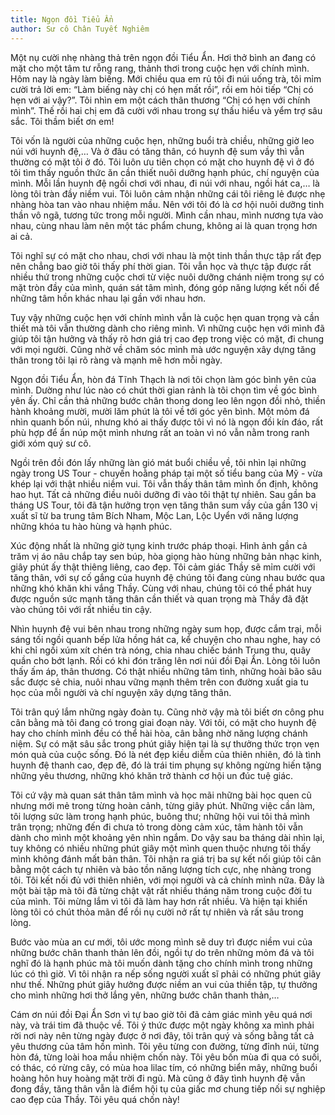 ```yaml
---
title: Ngọn đồi Tiểu Ẩn
author: Sư cô Chân Tuyết Nghiêm
---
```


Một nụ cười nhẹ nhàng thả trên ngọn đồi Tiểu Ẩn. Hơi thở bình an đang có mặt cho một tâm tư rỗng rang, thảnh thơi trong cuộc hẹn với chính mình. Hôm nay là ngày làm biếng. Mới chiều qua em rủ tôi đi núi uống trà, tôi mỉm cười trả lời em: “Làm biếng này chị có hẹn mất rồi”, rồi em hỏi tiếp “Chị có hẹn với ai vậy?”. Tôi nhìn em một cách thân thương “Chị có hẹn với chính mình”. Thế rồi hai chị em đã cười với nhau trong sự thấu hiểu và yểm trợ sâu sắc. Tôi thầm biết ơn em!

Tôi vốn là người của những cuộc hẹn, những buổi trà chiều, những giờ leo núi với huynh đệ,… Và ở đâu có tăng thân, có huynh đệ sum vầy thì vẫn thường có mặt tôi ở đó. Tôi luôn ưu tiên chọn có mặt cho huynh đệ vì ở đó tôi tìm thấy nguồn thức ăn cần thiết nuôi dưỡng hạnh phúc, chí nguyện của mình. Mỗi lần huynh đệ ngồi chơi với nhau, đi núi với nhau, ngồi hát ca,… là lòng tôi tràn đầy niềm vui. Tôi luôn cảm nhận những cái tôi riêng lẻ được nhẹ nhàng hòa tan vào nhau nhiệm mầu. Nên với tôi đó là cơ hội nuôi dưỡng tinh thần vô ngã, tương tức trong mỗi người. Mình cần nhau, mình nương tựa vào nhau, cùng nhau làm nên một tác phẩm chung, không ai là quan trọng hơn ai cả.

Tôi nghĩ sự có mặt cho nhau, chơi với nhau là một tinh thần thực tập rất đẹp nên chẳng bao giờ tôi thấy phí thời gian. Tôi vẫn học và thực tập được rất nhiều thứ trong những cuộc chơi từ việc nuôi dưỡng chánh niệm trong sự có mặt tròn đầy của mình, quán sát tâm mình, đóng góp năng lượng kết nối để những tâm hồn khác nhau lại gần với nhau hơn.

Tuy vậy những cuộc hẹn với chính mình vẫn là cuộc hẹn quan trọng và cần thiết mà tôi vẫn thường dành cho riêng mình. Vì những cuộc hẹn với mình đã giúp tôi tận hưởng và thấy rõ hơn giá trị cao đẹp trong việc có mặt, đi chung với mọi người. Cũng nhờ về chăm sóc mình mà ước nguyện xây dựng tăng thân trong tôi lại rõ ràng và mạnh mẽ hơn mỗi ngày.

Ngọn đồi Tiểu Ẩn, hòn đá Tĩnh Thạch là nơi tôi chọn làm góc bình yên của mình. Dường như lúc nào có chút thời gian rảnh là tôi chọn tìm về góc bình yên ấy. Chỉ cần thả những bước chân thong dong leo lên ngọn đồi nhỏ, thiền hành khoảng mười, mười lăm phút là tôi về tới góc yên bình. Một mỏm đá nhìn quanh bốn núi, nhưng khó ai thấy được tôi vì nó là ngọn đồi kín đáo, rất phù hợp để ẩn núp một mình nhưng rất an toàn vì nó vẫn nằm trong ranh giới xóm quý sư cô.

Ngồi trên đồi đón lấy những làn gió mát buổi chiều về, tôi nhìn lại những ngày trong US Tour - chuyến hoằng pháp tại một số tiểu bang của Mỹ - vừa khép lại với thật nhiều niềm vui. Tôi vẫn thấy thân tâm mình ổn định, không hao hụt. Tất cả những điều nuôi dưỡng đi vào tôi thật tự nhiên. Sau gần ba tháng US Tour, tôi đã tận hưởng trọn vẹn tăng thân sum vầy của gần 130 vị xuất sĩ từ ba trung tâm Bích Nham, Mộc Lan, Lộc Uyển với năng lượng những khóa tu hào hùng và hạnh phúc.

Xúc động nhất là những giờ tụng kinh trước pháp thoại. Hình ảnh gần cả trăm vị áo nâu chắp tay sen búp, hòa giọng hào hùng những bản nhạc kinh, giây phút ấy thật thiêng liêng, cao đẹp. Tôi cảm giác Thầy sẽ mỉm cười với tăng thân, với sự cố gắng của huynh đệ chúng tôi đang cùng nhau bước qua những khó khăn khi vắng Thầy. Cùng với nhau, chúng tôi có thể phát huy được nguồn sức mạnh tăng thân cần thiết và quan trọng mà Thầy đã đặt vào chúng tôi với rất nhiều tin cậy.

Nhìn huynh đệ vui bên nhau trong những ngày sum họp, được cắm trại, mỗi sáng tối ngồi quanh bếp lửa hồng hát ca, kể chuyện cho nhau nghe, hay có khi chỉ ngồi xúm xít chén trà nóng, chia nhau chiếc bánh Trung thu, quây quần cho bớt lạnh. Rồi có khi đón trăng lên nơi núi đồi Đại Ẩn. Lòng tôi luôn thấy ấm áp, thân thương. Có thật nhiều những tâm tình, những hoài bão sâu sắc được sẻ chia, nuôi nhau vững mạnh thêm trên con đường xuất gia tu học của mỗi người và chí nguyện xây dựng tăng thân.

Tôi trân quý lắm những ngày đoàn tụ. Cũng nhờ vậy mà tôi biết ơn công phu cân bằng mà tôi đang có trong giai đoạn này. Với tôi, có mặt cho huynh đệ hay cho chính mình đều có thể hài hòa, cân bằng nhờ năng lượng chánh niệm. Sự có mặt sâu sắc trong phút giây hiện tại là sự thưởng thức trọn vẹn món quà của cuộc sống. Đó là nét đẹp kiều diễm của thiên nhiên, đó là tình huynh đệ thanh cao, đẹp đẽ, đó là trái tim phụng sự không ngừng hiến tặng những yêu thương, những khó khăn trở thành cơ hội un đúc tuệ giác.

Tôi cứ vậy mà quan sát thân tâm mình và học mãi những bài học quen cũ nhưng mới mẻ trong từng hoàn cảnh, từng giây phút. Những việc cần làm, tôi lượng sức làm trong hạnh phúc, buông thư; những hội vui tôi thả mình trân trọng; những đến đi chưa tỏ trong dòng cảm xúc, tâm hành tôi vẫn dành cho mình một khoảng yên nhìn ngắm. Do vậy sau ba tháng dài nhìn lại, tuy không có nhiều những phút giây một mình quen thuộc nhưng tôi thấy mình không đánh mất bản thân. Tôi nhận ra giá trị ba sự kết nối giúp tôi cân bằng một cách tự nhiên và bảo tồn năng lượng tích cực, nhẹ nhàng trong tôi. Tôi kết nối đủ với thiên nhiên, với mọi người và cả chính mình nữa. Đây là một bài tập mà tôi đã từng chật vật rất nhiều tháng năm trong cuộc đời tu của mình. Tôi mừng lắm vì tôi đã làm hay hơn rất nhiều. Và hiện tại khiến lòng tôi có chút thỏa mãn để rồi nụ cười nở rất tự nhiên và rất sâu trong lòng.

Bước vào mùa an cư mới, tôi ước mong mình sẽ duy trì được niềm vui của những bước chân thanh thản lên đồi, ngồi tự do trên những mỏm đá và tôi nghĩ đó là hạnh phúc mà tôi muốn dành tặng cho chính mình trong những lúc có thì giờ. Vì tôi nhận ra nếp sống người xuất sĩ phải có những phút giây như thế. Những phút giây hưởng được niềm an vui của thiền tập, tự thưởng cho mình những hơi thở lắng yên, những bước chân thanh thản,…

Cám ơn núi đồi Đại Ẩn Sơn vì tự bao giờ tôi đã cảm giác mình yêu quá nơi này, và trái tim đã thuộc về. Tôi ý thức được một ngày không xa mình phải rời nơi này nên từng ngày được ở nơi đây, tôi trân quý và sống bằng tất cả yêu thương của tâm hồn mình. Tôi yêu từng con đường, từng đỉnh núi, từng hòn đá, từng loài hoa mầu nhiệm chốn này. Tôi yêu bốn mùa đi qua có suối, có thác, có rừng cây, có mùa hoa lilac tím, có những biển mây, những buổi hoàng hôn huy hoàng mặt trời đi ngủ. Mà cũng ở đây tình huynh đệ vẫn đong đầy, tăng thân vẫn là điểm hội tụ của giấc mơ chung tiếp nối sự nghiệp cao đẹp của Thầy. Tôi yêu quá chốn này!

